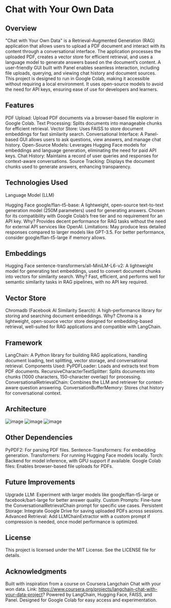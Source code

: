 # Chat with Your Own Data
## Overview
"Chat with Your Own Data" is a Retrieval-Augmented Generation (RAG) application that allows users to upload a PDF document and interact with its content through a conversational interface. The application processes the uploaded PDF, creates a vector store for efficient retrieval, and uses a language model to generate answers based on the document’s content. A user-friendly GUI built with Panel enables seamless interaction, including file uploads, querying, and viewing chat history and document sources.
This project is designed to run in Google Colab, making it accessible without requiring a local environment. It uses open-source models to avoid the need for API keys, ensuring ease of use for developers and learners.
## Features

PDF Upload: Upload PDF documents via a browser-based file explorer in Google Colab.
Text Processing: Splits documents into manageable chunks for efficient retrieval.
Vector Store: Uses FAISS to store document embeddings for fast similarity search.
Conversational Interface: A Panel-based GUI allows users to ask questions, view answers, and manage chat history.
Open-Source Models: Leverages Hugging Face models for embeddings and language generation, eliminating the need for paid API keys.
Chat History: Maintains a record of user queries and responses for context-aware conversations.
Source Tracking: Displays the document chunks used to generate answers, enhancing transparency.

## Technologies Used
Language Model (LLM)

Hugging Face google/flan-t5-base: A lightweight, open-source text-to-text generation model (250M parameters) used for generating answers. Chosen for its compatibility with Google Colab’s free tier and no requirement for an API key.
Why? Provides decent performance for RAG tasks without the need for external API services like OpenAI.
Limitations: May produce less detailed responses compared to larger models like GPT-3.5. For better performance, consider google/flan-t5-large if memory allows.

## Embeddings

Hugging Face sentence-transformers/all-MiniLM-L6-v2: A lightweight model for generating text embeddings, used to convert document chunks into vectors for similarity search.
Why? Fast, efficient, and performs well for semantic similarity tasks in RAG pipelines, with no API key required.


## Vector Store

Chromadb (Facebook AI Similarity Search): A high-performance library for storing and searching document embeddings.
Why? Chroma is a lightweight, open-source vector store designed for embedding-based retrieval, well-suited for RAG applications and compatible with LangChain.


## Framework

LangChain: A Python library for building RAG applications, handling document loading, text splitting, vector storage, and conversational retrieval.
Components Used:
PyPDFLoader: Loads and extracts text from PDF documents.
RecursiveCharacterTextSplitter: Splits documents into chunks (1000 characters, 150-character overlap) for processing.
ConversationalRetrievalChain: Combines the LLM and retriever for context-aware question answering.
ConversationBufferMemory: Stores chat history for conversational context.

## Architecture
![image](https://github.com/user-attachments/assets/d5d26486-285b-4761-9d9d-5b080ef10f6c)
![image](https://github.com/user-attachments/assets/be19755c-b3c7-40bf-9f84-b9e1bf1e004e)
![image](https://github.com/user-attachments/assets/18354702-84ab-4581-a618-a7c7a0597a29)

## Other Dependencies

PyPDF2: For parsing PDF files.
Sentence-Transformers: For embedding generation.
Transformers: For running Hugging Face models locally.
Torch: Backend for model inference, with GPU support if available.
Google Colab files: Enables browser-based file uploads for PDFs.

## Future Improvements

Upgrade LLM: Experiment with larger models like google/flan-t5-large or facebook/bart-large for better answer quality.
Custom Prompts: Fine-tune the ConversationalRetrievalChain prompt for specific use cases.
Persistent Storage: Integrate Google Drive for saving uploaded PDFs across sessions.
Advanced Retrieval: Add LLMChainExtractor with a custom prompt if compression is needed, once model performance is optimized.

## License
This project is licensed under the MIT License. See the LICENSE file for details.
## Acknowledgments

Built with inspiration from a course on Coursera Langchain Chat with your won data.
Link: https://www.coursera.org/projects/langchain-chat-with-your-data-project?
Powered by LangChain, Hugging Face, FAISS, and Panel.
Designed for Google Colab for easy access and experimentation.


